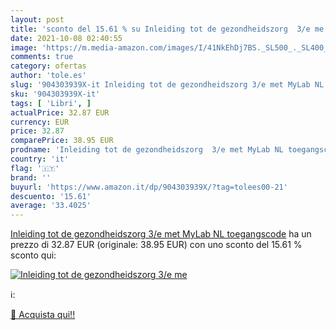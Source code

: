 ```yaml
---
layout: post
title: 'sconto del 15.61 % su Inleiding tot de gezondheidszorg  3/e me  '
date: 2021-10-08 02:40:55
image: 'https://m.media-amazon.com/images/I/41NkEhDj7BS._SL500_._SL400_.jpg'
comments: true
category: ofertas
author: 'tole.es'
slug: '904303939X-it Inleiding tot de gezondheidszorg 3/e met MyLab NL...'
sku: '904303939X-it'
tags: [ 'Libri', ]
actualPrice: 32.87 EUR
currency: EUR
price: 32.87
comparePrice: 38.95 EUR
prodname: 'Inleiding tot de gezondheidszorg  3/e met MyLab NL toegangscode'
country: 'it'
flag: '🇮🇹'
brand: ''
buyurl: 'https://www.amazon.it/dp/904303939X/?tag=tolees00-21'
descuento: '15.61'
average: '33.4025'
---
```


[Inleiding tot de gezondheidszorg  3/e met MyLab NL toegangscode](https://www.amazon.it/dp/904303939X/?tag=tolees00-21) ha un prezzo di 32.87 EUR (originale: 38.95 EUR) con uno sconto del 15.61 % sconto qui:

[![Inleiding tot de gezondheidszorg  3/e me](https://m.media-amazon.com/images/I/41NkEhDj7BS._SL500_._SL400_.jpg)](https://www.amazon.it/dp/904303939X/?tag=tolees00-21)

ℹ️:


[🛒 Acquista qui!!](https://www.amazon.it/dp/904303939X/?tag=tolees00-21)
